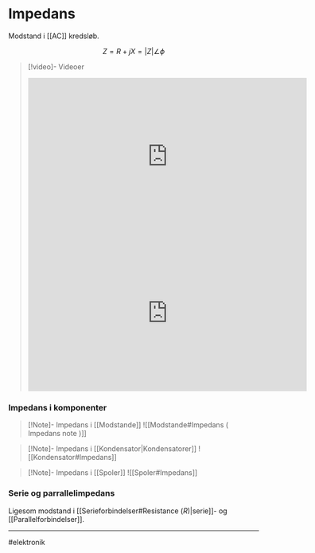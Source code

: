 # Impedans
Modstand i [[AC]] kredsløb.

$$Z=R+jX = |Z|\angle \phi$$

>[!video]- Videoer
><iframe width="560" height="315" src="https://www.youtube.com/embed/8D9XPDNY3Mk" title="YouTube video player" frameborder="0" allow="accelerometer; autoplay; clipboard-write; encrypted-media; gyroscope; picture-in-picture" allowfullscreen></iframe>
><iframe width="560" height="315" src="https://www.youtube.com/embed/W2VwAL7-8-o" title="YouTube video player" frameborder="0" allow="accelerometer; autoplay; clipboard-write; encrypted-media; gyroscope; picture-in-picture" allowfullscreen></iframe>


### Impedans i komponenter

>[!Note]- Impedans i [[Modstande]]
>![[Modstande#Impedans ( Impedans note )]]

>[!Note]- Impedans i [[Kondensator|Kondensatorer]]
>![[Kondensator#Impedans]]

>[!Note]- Impedans i [[Spoler]]
>![[Spoler#Impedans]]


### Serie og parrallelimpedans
Ligesom modstand i [[Serieforbindelser#Resistance ($R$)|serie]]- og [[Parallelforbindelser]].


---
#elektronik
